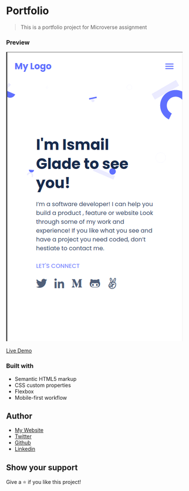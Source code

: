 # Portfolio

> This is a portfolio project for Microverse assignment

### Preview

<img src="./screenshot.png" alt="Preview image" />

[Live Demo](https://ismailco.github.io/Portfolio2.0/index.html)

### Built with

- Semantic HTML5 markup
- CSS custom properties
- Flexbox
- Mobile-first workflow

## Author

- [My Website](https://www.ismailcourr.ml)
- [Twitter](https://www.twitter.com/ismailcourr)
- [Github](https://github.com/Ismailco)
- [Linkedin](https://www.linkedin.com/in/ismailcourr/)

## Show your support

Give a ⭐️ if you like this project!
